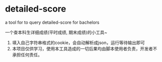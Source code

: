 # detailed-score
a tool for to query detailed-score for bachelors

一个查本科生详细成绩(平时成绩, 期末成绩)的小工具~


1. 填入自己字符串格式的cookie，会自动解析成json，运行等待输出即可
2. 本项目仅供学习，使用本工具造成的一切后果均由脚本使用者负责，开发者不承担任何责任。
